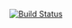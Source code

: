 [![Build Status](https://travis-ci.org/Haushoffer/tennis.svg?branch=master)](https://travis-ci.org/Haushoffer/tennis)
